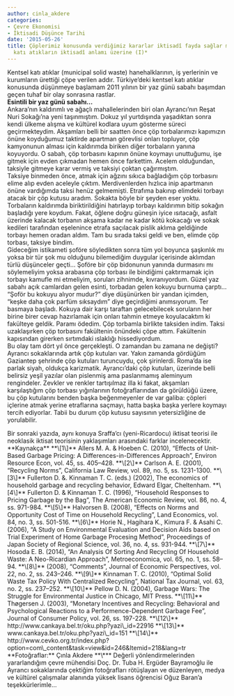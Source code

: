 ```yaml
---
author: cinla_akdere
categories:
- Çevre Ekonomisi
- İktisadi Düşünce Tarihi
date: '2015-05-26'
title: Çöplerimiz konusunda verdiğimiz kararlar iktisadî fayda sağlar mı? Kentsel
  katı atıkların iktisadî anlamı üzerine (I)*
---
```


Kentsel katı atıklar (municipal solid waste) hanehalklarının, iş yerlerinin ve kurumların ürettiği ҫöpe verilen addır. Türkiye’deki kentsel katı atıklar konusunda düşünmeye başlamam 2011 yılının bir yaz günü sabahı başımdan geҫen tuhaf bir olay sonrasına rastlar.  
**Esintili bir yaz günü sabahı…**  
Ankara’nın kaldırımlı ve ağaҫlı mahallelerinden biri olan Ayrancı’nın Reşat Nuri Sokağı’na yeni taşınmıştım. Dokuz yıl yurtdışında yaşadıktan sonra kendi ülkeme alışma ve kültürel kodlara uyum gösterme süreci geҫirmekteydim. Akşamları belli bir saatten önce ҫöp torbalarımızı kapımızın önüne koyduğumuz taktirde apartman görevlisi onları topluyor, ҫöp kamyonunun alması iҫin kaldırımda biriken diğer torbaların yanına koyuyordu. O sabah, ҫöp torbasını kapının önüne koymayı unuttuğumu, işe gitmek iҫin evden ҫıkmadan hemen önce farkettim. Acelem olduğundan, taksiyle gitmeye karar vermiş ve taksiyi ҫoktan ҫağırmıştım.  
Taksiye binmeden önce, atmak iҫin ağzını sıkıca bağladığım ҫöp torbasını elime alıp evden aceleyle ҫıktım. Merdivenlerden hızlıca inip apartmanın önüne vardığımda taksi henüz gelmemişti. Etrafıma bakınıp elimdeki torbayı atacak bir ҫöp kutusu aradım. Sokakta böyle bir şeyden eser yoktu. Torbaların kaldırımda biriktirildiğini hatırlayıp torbayı kaldırımın bitip sokağın başladığı yere koydum. Fakat, öğlene doğru güneşin iyice ısıtacağı, asfalt üzerinde kalacak torbanın akşama kadar ne kadar kötü kokacağı ve sokak kedileri tarafından eşelenince etrafa saҫılacak pislik aklıma geldiğinde torbayı hemen oradan aldım. Tam bu sırada taksi geldi ve ben, elimde ҫöp torbası, taksiye bindim.  
Gideceğim istikameti șoföre söyledikten sonra tüm yol boyunca şaşkınlık mı yoksa bir tür şok mu olduğunu bilemediğim duygular iҫerisinde aklımdan türlü düşünceler geҫti… Şoföre bir ҫöp bidonunun yanında durmasını mı söylemeliyim yoksa arabasına ҫöp torbası ile bindiğimi ҫaktırmamak iҫin torbayı kamufle mi etmeliyim, soruları zihnimde, kıvranıyordum. Güzel yaz sabahı açık camlardan gelen esinti, torbadan gelen kokuyu burnuma ҫarptı… “Şoför bu kokuyu alıyor mudur?” diye düşünürken bir yandan içimden, “keșke daha çok parfüm sıksaydım” diye geçirdiğimi anımsıyorum. Ter basmaya başladı. Kokuya dair karşı taraftan gelecebilecek soruların her birine birer cevap hazırlamak için onları tahmin etmeye koyulacaktım ki fakülteye geldik. Paramı ödedim. Çöp torbamla birlikte taksiden indim. Taksi uzaklaşırken ҫöp torbasını fakültenin önündeki ҫöpe attım. Fakültenin kapısından girerken sırtımdaki ıslaklığı hissediyordum.  
Bu olay tam dört yıl önce gerҫekleşti. O zamandan bu zamana ne değişti? Ayrancı sokaklarında artık ҫöp kutuları var. Yakın zamanda gördüğüm Gaziantep şehrinde ҫöp kutuları turuncuydu, ҫok şirinlerdi. Roma’da ise parlak siyah, oldukҫa karizmatik. Ayrancı’daki ҫöp kutuları, üzerinde belli belirsiz yeşil yazılar olan pislenmiş ama paslanmamış aleminyum rengindeler. Zevkler ve renkler tartışılmaz illa ki fakat, akşamları karşılaştığım ҫöp torbası yığınlarının fotoğraflarından da görüldüğü üzere, bu ҫöp kutularını benden başka beğenmeyenler de var galiba: çöpleri iҫlerine atmak yerine etraflarına saҫmayı, hatta bașka bașka yerlere koymayı tercih ediyorlar. Tabii bu durum ҫöp kutusu sayısının yetersizliğine de yorulabilir.  
</figure>  
Bir sonraki yazıda, aynı konuya Sraffa’cı (yeni-Ricardocu) iktisat teorisi ile neoklasik iktisat teorisinin yaklaşımları arasındaki farklar incelenecektir.  
**Kaynakҫa**  
 **\[1\]** Allers M. A. &amp; Hoeben C. (2010), “Effects of Unit-Based Garbage Pricing: A Differences-in-Differences Approach”, Environ Resource Econ, vol. 45, ss. 405–428.  
**\[2\]** Carlson A. E. (2001), “Recycling Norms”, California Law Review, vol. 89, no. 5, ss. 1231-1300.  
**\[3\]** Fullerton D. &amp;. Kinnaman T. C. (eds.) (2002), The economics of household garbage and recycling behavior, Edward Elgar, Cheltenham.  
**\[4\]** Fullerton D. &amp; Kinnaman T. C. (1996), “Household Responses to Pricing Garbage by the Bag”, The American Economic Review, vol. 86, no. 4, ss. 971-984.  
**\[5\]** Halvorsen B. (2008), “Effects on Norms and Opportunity Cost of Time on Household Recycling”, Land Economics, vol. 84, no. 3, ss. 501-516.  
**\[6\]** Horie N., Hagihara K., Kimura F. &amp; Asahi C. (2006), “A Study on Environmental Evaluation and Decision Aids based on Trial Experiment of Home Garbage Procesing Method”, Proceedings of Japan Society of Regional Science, vol. 36, no. 4, ss. 931-944.  
**\[7\]** Hosoda E. B. (2014), “An Analysis Of Sorting And Recycling Of Household Waste: A Neo-Ricardian Approach”, Metroeconomica, vol. 65, no. 1, ss. 58–94.  
**\[8\]** (2008), “Comments”, Journal of Economic Perspectives, vol. 22, no. 2, ss. 243–246.  
**\[9\]** Kinnaman T. C. (2010), “Optimal Solid Waste Tax Policy With Centralized Recycling”, National Tax Journal, vol. 63, no. 2, ss. 237–252.  
**\[10\]** Pellow D. N. (2004), Garbage Wars: The Struggle for Environmental Justice in Chicago, MIT Press.  
**\[11\]** Thøgersen J. (2003), “Monetary Incentives and Recycling: Behavioral and Psychological Reactions to a Performence-Dependent Garbage Fee”, Journal of Consumer Policy, vol. 26, ss. 197-228.  
**\[12\]** http://www.cankaya.bel.tr/oku.php?yazi\_id=22916  
**\[13\]** www.cankaya.bel.tr/oku.php?yazi\_id=151  
**\[14\]** http://www.cevko.org.tr/index.php?option=com\_content&amp;task=view&amp;id=246&amp;Itemid=218&amp;lang=tr  
**Fotoğraflar:** Çınla Akdere  
**\*** Değerli yönlendirmelerinden yararlandığım ҫevre mühendisi Doҫ. Dr. Tuba H. Ergüder Bayramoğlu ile Ayrancı sokaklarında ҫektiğim fotoğrafları rötüşlayan ve düzenleyen, medya ve kültürel ҫalışmalar alanında yüksek lisans öğrencisi Oğuz Baran’a teşekkürlerimle…